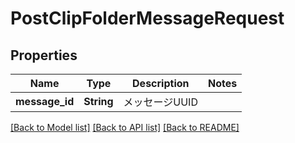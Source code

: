 # PostClipFolderMessageRequest

## Properties

Name | Type | Description | Notes
------------ | ------------- | ------------- | -------------
**message_id** | **String** | メッセージUUID | 

[[Back to Model list]](../README.md#documentation-for-models) [[Back to API list]](../README.md#documentation-for-api-endpoints) [[Back to README]](../README.md)


